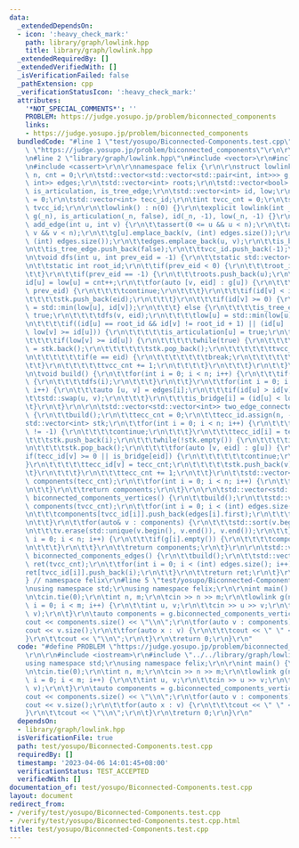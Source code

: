 ```yaml
---
data:
  _extendedDependsOn:
  - icon: ':heavy_check_mark:'
    path: library/graph/lowlink.hpp
    title: library/graph/lowlink.hpp
  _extendedRequiredBy: []
  _extendedVerifiedWith: []
  _isVerificationFailed: false
  _pathExtension: cpp
  _verificationStatusIcon: ':heavy_check_mark:'
  attributes:
    '*NOT_SPECIAL_COMMENTS*': ''
    PROBLEM: https://judge.yosupo.jp/problem/biconnected_components
    links:
    - https://judge.yosupo.jp/problem/biconnected_components
  bundledCode: "#line 1 \"test/yosupo/Biconnected-Components.test.cpp\"\n#define PROBLEM\
    \ \"https://judge.yosupo.jp/problem/biconnected_components\"\r\n\r\n#include <iostream>\r\
    \n#line 2 \"library/graph/lowlink.hpp\"\n#include <vector>\r\n#include <algorithm>\r\
    \n#include <cassert>\r\n\r\nnamespace felix {\r\n\r\nstruct lowlink {\r\n\tint\
    \ n, cnt = 0;\r\n\tstd::vector<std::vector<std::pair<int, int>>> g;\r\n\tstd::vector<std::pair<int,\
    \ int>> edges;\r\n\tstd::vector<int> roots;\r\n\tstd::vector<bool> is_bridge,\
    \ is_articulation, is_tree_edge;\r\n\tstd::vector<int> id, low;\r\n\r\n\tint tecc_cnt\
    \ = 0;\r\n\tstd::vector<int> tecc_id;\r\n\tint tvcc_cnt = 0;\r\n\tstd::vector<int>\
    \ tvcc_id;\r\n\r\n\tlowlink() : n(0) {}\r\n\texplicit lowlink(int _n) : n(_n),\
    \ g(_n), is_articulation(_n, false), id(_n, -1), low(_n, -1) {}\r\n\r\n\tvoid\
    \ add_edge(int u, int v) {\r\n\t\tassert(0 <= u && u < n);\r\n\t\tassert(0 <=\
    \ v && v < n);\r\n\t\tg[u].emplace_back(v, (int) edges.size());\r\n\t\tg[v].emplace_back(u,\
    \ (int) edges.size());\r\n\t\tedges.emplace_back(u, v);\r\n\t\tis_bridge.push_back(false);\r\
    \n\t\tis_tree_edge.push_back(false);\r\n\t\ttvcc_id.push_back(-1);\r\n\t}\r\n\r\
    \n\tvoid dfs(int u, int prev_eid = -1) {\r\n\t\tstatic std::vector<int> stk;\r\
    \n\t\tstatic int root_id;\r\n\t\tif(prev_eid < 0) {\r\n\t\t\troot_id = cnt;\r\n\
    \t\t}\r\n\t\tif(prev_eid == -1) {\r\n\t\t\troots.push_back(u);\r\n\t\t}\r\n\t\t\
    id[u] = low[u] = cnt++;\r\n\t\tfor(auto [v, eid] : g[u]) {\r\n\t\t\tif(eid ==\
    \ prev_eid) {\r\n\t\t\t\tcontinue;\r\n\t\t\t}\r\n\t\t\tif(id[v] < id[u]) {\r\n\
    \t\t\t\tstk.push_back(eid);\r\n\t\t\t}\r\n\t\t\tif(id[v] >= 0) {\r\n\t\t\t\tlow[u]\
    \ = std::min(low[u], id[v]);\r\n\t\t\t} else {\r\n\t\t\t\tis_tree_edge[eid] =\
    \ true;\r\n\t\t\t\tdfs(v, eid);\r\n\t\t\t\tlow[u] = std::min(low[u], low[v]);\r\
    \n\t\t\t\tif((id[u] == root_id && id[v] != root_id + 1) || (id[u] != root_id &&\
    \ low[v] >= id[u])) {\r\n\t\t\t\t\tis_articulation[u] = true;\r\n\t\t\t\t}\r\n\
    \t\t\t\tif(low[v] >= id[u]) {\r\n\t\t\t\t\twhile(true) {\r\n\t\t\t\t\t\tint e\
    \ = stk.back();\r\n\t\t\t\t\t\tstk.pop_back();\r\n\t\t\t\t\t\ttvcc_id[e] = tvcc_cnt;\r\
    \n\t\t\t\t\t\tif(e == eid) {\r\n\t\t\t\t\t\t\tbreak;\r\n\t\t\t\t\t\t}\r\n\t\t\t\
    \t\t}\r\n\t\t\t\t\ttvcc_cnt += 1;\r\n\t\t\t\t}\r\n\t\t\t}\r\n\t\t}\r\n\t}\r\n\r\
    \n\tvoid build() {\r\n\t\tfor(int i = 0; i < n; i++) {\r\n\t\t\tif(id[i] < 0)\
    \ {\r\n\t\t\t\tdfs(i);\r\n\t\t\t}\r\n\t\t}\r\n\t\tfor(int i = 0; i < (int) edges.size();\
    \ i++) {\r\n\t\t\tauto [u, v] = edges[i];\r\n\t\t\tif(id[u] > id[v]) {\r\n\t\t\
    \t\tstd::swap(u, v);\r\n\t\t\t}\r\n\t\t\tis_bridge[i] = (id[u] < low[v]);\r\n\t\
    \t}\r\n\t}\r\n\r\n\tstd::vector<std::vector<int>> two_edge_connected_components()\
    \ {\r\n\t\tbuild();\r\n\t\ttecc_cnt = 0;\r\n\t\ttecc_id.assign(n, -1);\r\n\t\t\
    std::vector<int> stk;\r\n\t\tfor(int i = 0; i < n; i++) {\r\n\t\t\tif(tecc_id[i]\
    \ != -1) {\r\n\t\t\t\tcontinue;\r\n\t\t\t}\r\n\t\t\ttecc_id[i] = tecc_cnt;\r\n\
    \t\t\tstk.push_back(i);\r\n\t\t\twhile(!stk.empty()) {\r\n\t\t\t\tint u = stk.back();\r\
    \n\t\t\t\tstk.pop_back();\r\n\t\t\t\tfor(auto [v, eid] : g[u]) {\r\n\t\t\t\t\t\
    if(tecc_id[v] >= 0 || is_bridge[eid]) {\r\n\t\t\t\t\t\tcontinue;\r\n\t\t\t\t\t\
    }\r\n\t\t\t\t\ttecc_id[v] = tecc_cnt;\r\n\t\t\t\t\tstk.push_back(v);\r\n\t\t\t\
    \t}\r\n\t\t\t}\r\n\t\t\ttecc_cnt += 1;\r\n\t\t}\r\n\t\tstd::vector<std::vector<int>>\
    \ components(tecc_cnt);\r\n\t\tfor(int i = 0; i < n; i++) {\r\n\t\t\tcomponents[tecc_id[i]].push_back(i);\r\
    \n\t\t}\r\n\t\treturn components;\r\n\t}\r\n\r\n\tstd::vector<std::vector<int>>\
    \ biconnected_components_vertices() {\r\n\t\tbuild();\r\n\t\tstd::vector<std::vector<int>>\
    \ components(tvcc_cnt);\r\n\t\tfor(int i = 0; i < (int) edges.size(); i++) {\r\
    \n\t\t\tcomponents[tvcc_id[i]].push_back(edges[i].first);\r\n\t\t\tcomponents[tvcc_id[i]].push_back(edges[i].second);\r\
    \n\t\t}\r\n\t\tfor(auto& v : components) {\r\n\t\t\tstd::sort(v.begin(), v.end());\r\
    \n\t\t\tv.erase(std::unique(v.begin(), v.end()), v.end());\r\n\t\t}\r\n\t\tfor(int\
    \ i = 0; i < n; i++) {\r\n\t\t\tif(g[i].empty()) {\r\n\t\t\t\tcomponents.push_back({i});\r\
    \n\t\t\t}\r\n\t\t}\r\n\t\treturn components;\r\n\t}\r\n\r\n\tstd::vector<std::vector<int>>\
    \ biconnected_components_edges() {\r\n\t\tbuild();\r\n\t\tstd::vector<std::vector<int>>\
    \ ret(tvcc_cnt);\r\n\t\tfor(int i = 0; i < (int) edges.size(); i++) {\r\n\t\t\t\
    ret[tvcc_id[i]].push_back(i);\r\n\t\t}\r\n\t\treturn ret;\r\n\t}\r\n};\r\n\r\n\
    } // namespace felix\r\n#line 5 \"test/yosupo/Biconnected-Components.test.cpp\"\
    \nusing namespace std;\r\nusing namespace felix;\r\n\r\nint main() {\r\n\tios::sync_with_stdio(false);\r\
    \n\tcin.tie(0);\r\n\tint n, m;\r\n\tcin >> n >> m;\r\n\tlowlink g(n);\r\n\tfor(int\
    \ i = 0; i < m; i++) {\r\n\t\tint u, v;\r\n\t\tcin >> u >> v;\r\n\t\tg.add_edge(u,\
    \ v);\r\n\t}\r\n\tauto components = g.biconnected_components_vertices();\r\n\t\
    cout << components.size() << \"\\n\";\r\n\tfor(auto v : components) {\r\n\t\t\
    cout << v.size();\r\n\t\tfor(auto x : v) {\r\n\t\t\tcout << \" \" << x;\r\n\t\t\
    }\r\n\t\tcout << \"\\n\";\r\n\t}\r\n\treturn 0;\r\n}\r\n"
  code: "#define PROBLEM \"https://judge.yosupo.jp/problem/biconnected_components\"\
    \r\n\r\n#include <iostream>\r\n#include \"../../library/graph/lowlink.hpp\"\r\n\
    using namespace std;\r\nusing namespace felix;\r\n\r\nint main() {\r\n\tios::sync_with_stdio(false);\r\
    \n\tcin.tie(0);\r\n\tint n, m;\r\n\tcin >> n >> m;\r\n\tlowlink g(n);\r\n\tfor(int\
    \ i = 0; i < m; i++) {\r\n\t\tint u, v;\r\n\t\tcin >> u >> v;\r\n\t\tg.add_edge(u,\
    \ v);\r\n\t}\r\n\tauto components = g.biconnected_components_vertices();\r\n\t\
    cout << components.size() << \"\\n\";\r\n\tfor(auto v : components) {\r\n\t\t\
    cout << v.size();\r\n\t\tfor(auto x : v) {\r\n\t\t\tcout << \" \" << x;\r\n\t\t\
    }\r\n\t\tcout << \"\\n\";\r\n\t}\r\n\treturn 0;\r\n}\r\n"
  dependsOn:
  - library/graph/lowlink.hpp
  isVerificationFile: true
  path: test/yosupo/Biconnected-Components.test.cpp
  requiredBy: []
  timestamp: '2023-04-06 14:01:45+08:00'
  verificationStatus: TEST_ACCEPTED
  verifiedWith: []
documentation_of: test/yosupo/Biconnected-Components.test.cpp
layout: document
redirect_from:
- /verify/test/yosupo/Biconnected-Components.test.cpp
- /verify/test/yosupo/Biconnected-Components.test.cpp.html
title: test/yosupo/Biconnected-Components.test.cpp
---
```

